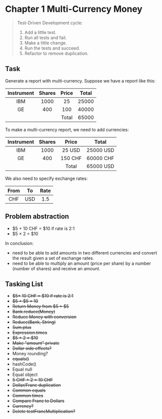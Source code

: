 # Chapter 1 Multi-Currency Money

> Test-Driven Development cycle:
> 1. Add a little test.
> 2. Run all tests and fail.
> 3. Make a little change.
> 4. Run the tests and succeed.
> 5. Refactor to remove duplication.

## Task

Generate a report with multi-currency. Suppose we have a report like this:

|Instrument|Shares|Price|Total|
|:---:|:---:|:---:|:---:|
|IBM|1000|25|25000|
|GE|400|100|40000|
| | |Total|65000|

To make a multi-currency report, we need to add currencies:

|Instrument|Shares|Price|Total|
|:---:|:---:|:---:|:---:|
|IBM|1000|25 USD|25000 USD|
|GE|400|150 CHF|60000 CHF|
| | |Total|65000 USD|

We also need to specify exchange rates:

|From|To|Rate|
|:---:|:---:|:---:|
|CHF|USD|1.5|


## Problem abstraction

- $5 + 10 CHF = $10 if rate is 2:1
- $5 × 2 = $10

In conclusion:

- need to be able to add amounts in two different currencies and convert the result given a set of exchange rates.
- need to be able to multiply an amount (price per share) by a number (number of shares) and receive an amount.

## Tasking List

- ~~$5+ 10 CHF = $10 if rate is 2:1~~
- ~~$5 + $5 = 10~~
- ~~Return Money from $5 + $5~~
- ~~Bank.reduce(Money)~~
- ~~Reduce Money with conversion~~
- ~~Reduce(Bank, String)~~
- ~~Sum.plus~~
- ~~Expression.times~~
- ~~$5 * 2 = $10~~
- ~~Make "amount" private~~
- ~~Dollar side effects?~~
- Money rounding?
- ~~equals()~~
- hashCode()
- Equal null
- Equal object
- ~~5 CHF * 2 = 10 CHF~~
- ~~Dollar/Franc duplication~~
- ~~Common equals~~
- ~~Common times~~
- ~~Compare Franc to Dollars~~
- ~~Currency?~~
- ~~Delete testFrancMultiplication?~~
